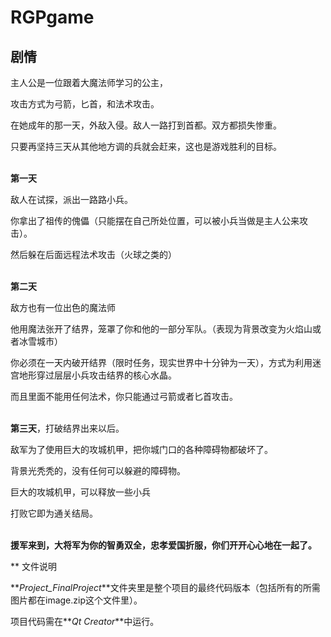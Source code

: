 # RGPgame

## 剧情

主人公是一位跟着大魔法师学习的公主，

攻击方式为弓箭，匕首，和法术攻击。

在她成年的那一天，外敌入侵。敌人一路打到首都。双方都损失惨重。

只要再坚持三天从其他地方调的兵就会赶来，这也是游戏胜利的目标。<br />
<br />

**第一天**

敌人在试探，派出一路路小兵。

你拿出了祖传的傀儡（只能摆在自己所处位置，可以被小兵当做是主人公来攻击）。

然后躲在后面远程法术攻击（火球之类的）<br />
<br />

**第二天**

敌方也有一位出色的魔法师

他用魔法张开了结界，笼罩了你和他的一部分军队。（表现为背景改变为火焰山或者冰雪城市）

你必须在一天内破开结界（限时任务，现实世界中十分钟为一天），方式为利用迷宫地形穿过层层小兵攻击结界的核心水晶。

而且里面不能用任何法术，你只能通过弓箭或者匕首攻击。<br />
<br />

**第三天**，打破结界出来以后。

敌军为了使用巨大的攻城机甲，把你城门口的各种障碍物都破坏了。

背景光秃秃的，没有任何可以躲避的障碍物。

巨大的攻城机甲，可以释放一些小兵

打败它即为通关结局。<br />
<br />

**援军来到，大将军为你的智勇双全，忠孝爱国折服，你们开开心心地在一起了。**

** 文件说明

**_Project_FinalProject_**文件夹里是整个项目的最终代码版本（包括所有的所需图片都在image.zip这个文件里）。

项目代码需在**_Qt Creator_**中运行。

